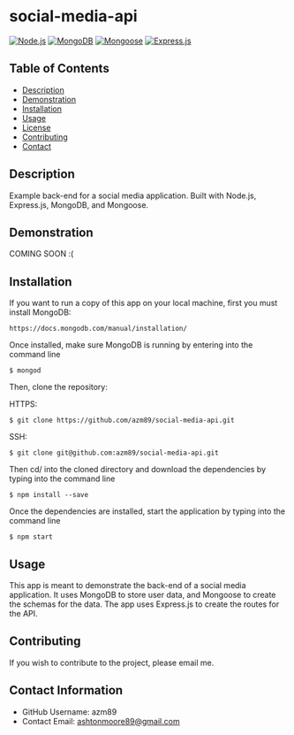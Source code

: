 # social-media-api

[![Node.js](https://img.shields.io/badge/built%20with-Node.js-3c873a)](https://nodejs.org/en/) [![MongoDB](https://img.shields.io/badge/built%20with-MongoDB-4db33d)](https://www.mongodb.com/) [![Mongoose](https://img.shields.io/badge/built%20with-Mongoose-880000)](https://mongoosejs.com/) [![Express.js](https://img.shields.io/badge/built%20with-Express.js-303030)](https://expressjs.com/)
 
 ## Table of Contents 
 * [Description](#-Description)
 * [Demonstration](#-Demonstration)
 * [Installation](#-Installation)
 * [Usage](#-Usage)
 * [License](#-License)
 * [Contributing](#-Contributing)
 * [Contact](#-Contact-Information)
  
## Description
Example back-end for a social media application. Built with Node.js, Express.js, MongoDB, and Mongoose.

  


## Demonstration

COMING SOON :(

## Installation
If you want to run a copy of this app on your local machine, first you must install MongoDB:
```
https://docs.mongodb.com/manual/installation/
```

Once installed, make sure MongoDB is running by entering into the command line
```
$ mongod
```
  
Then, clone the repository:

HTTPS:
```
$ git clone https://github.com/azm89/social-media-api.git
```

SSH:
```
$ git clone git@github.com:azm89/social-media-api.git
```

Then cd/ into the cloned directory and download the dependencies by typing into the command line
```
$ npm install --save
```

Once the dependencies are installed, start the application by typing into the command line
```
$ npm start
```

  
## Usage
This app is meant to demonstrate the back-end of a social media application. It uses MongoDB to store user data, and Mongoose to create the schemas for the data. The app uses Express.js to create the routes for the API.
  
## Contributing 
If you wish to contribute to the project, please email me.
  
## Contact Information 
* GitHub Username: azm89
* Contact Email: ashtonmoore89@gmail.com
